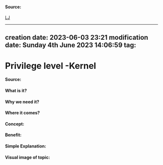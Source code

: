 #### Source:
[LJ](https://linuxjourney.com/lesson/kernel-privilege-levels)

---
creation date: 2023-06-03 23:21
modification date: Sunday 4th June 2023 14:06:59
tag: 
---

# Privilege level -Kernel

#### Source:


#### What is it?


#### Why we need it?


#### Where it comes?


#### Concept:


#### Benefit:


#### Simple Explanation:


#### Visual image of topic:
